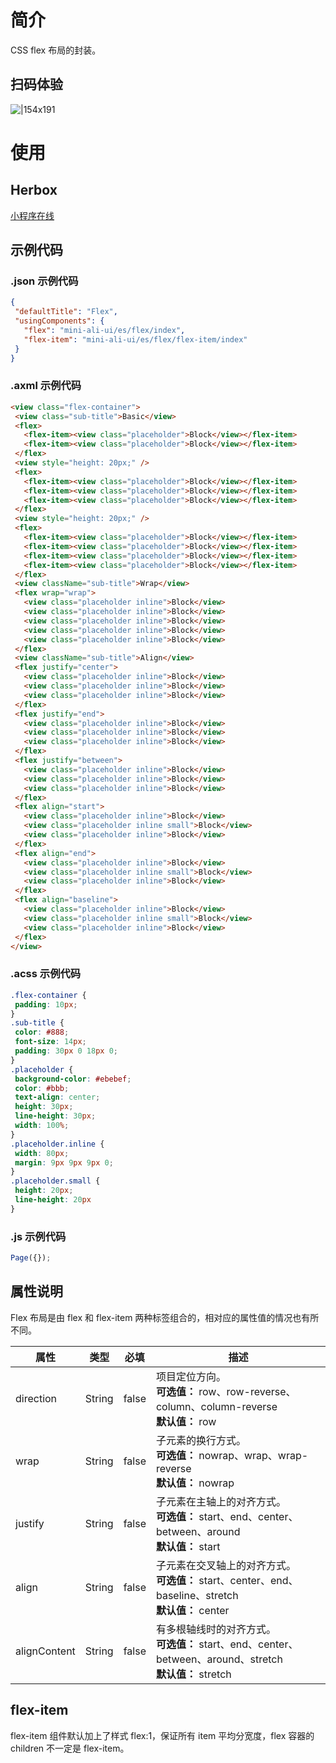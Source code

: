 
# 简介
CSS flex 布局的封装。

## 扫码体验
![|154x191](https://mdn.alipayobjects.com/afts/img/A*xDjERrdrKNgAAAAAAAAAAABkAa8wAA/original?bz=openpt_doc&t=HwadADoddxwKvylwyWSy5wAAAABkMK8AAAAA#align=left&display=inline&height=191&margin=%5Bobject%20Object%5D&originHeight=191&originWidth=154&status=done&style=none&width=154)

# 使用

## Herbox
[小程序在线](https://herbox-embed.alipay.com/s/doc-aliui-flex?theme=light&previewZoom=75&chInfo=openhome-doc) 

## 示例代码

### .json 示例代码
```json
{
 "defaultTitle": "Flex",
 "usingComponents": {
   "flex": "mini-ali-ui/es/flex/index",
   "flex-item": "mini-ali-ui/es/flex/flex-item/index"
 }
}
```

### .axml 示例代码
```html
<view class="flex-container">
 <view class="sub-title">Basic</view>
 <flex>
   <flex-item><view class="placeholder">Block</view></flex-item>
   <flex-item><view class="placeholder">Block</view></flex-item>
 </flex>
 <view style="height: 20px;" />
 <flex>
   <flex-item><view class="placeholder">Block</view></flex-item>
   <flex-item><view class="placeholder">Block</view></flex-item>
   <flex-item><view class="placeholder">Block</view></flex-item>
 </flex>
 <view style="height: 20px;" />
 <flex>
   <flex-item><view class="placeholder">Block</view></flex-item>
   <flex-item><view class="placeholder">Block</view></flex-item>
   <flex-item><view class="placeholder">Block</view></flex-item>
   <flex-item><view class="placeholder">Block</view></flex-item>
 </flex>
 <view className="sub-title">Wrap</view>
 <flex wrap="wrap">
   <view class="placeholder inline">Block</view>
   <view class="placeholder inline">Block</view>
   <view class="placeholder inline">Block</view>
   <view class="placeholder inline">Block</view>
   <view class="placeholder inline">Block</view>
 </flex>
 <view className="sub-title">Align</view>
 <flex justify="center">
   <view class="placeholder inline">Block</view>
   <view class="placeholder inline">Block</view>
   <view class="placeholder inline">Block</view>
 </flex>
 <flex justify="end">
   <view class="placeholder inline">Block</view>
   <view class="placeholder inline">Block</view>
   <view class="placeholder inline">Block</view>
 </flex>
 <flex justify="between">
   <view class="placeholder inline">Block</view>
   <view class="placeholder inline">Block</view>
   <view class="placeholder inline">Block</view>
 </flex>
 <flex align="start">
   <view class="placeholder inline">Block</view>
   <view class="placeholder inline small">Block</view>
   <view class="placeholder inline">Block</view>
 </flex>
 <flex align="end">
   <view class="placeholder inline">Block</view>
   <view class="placeholder inline small">Block</view>
   <view class="placeholder inline">Block</view>
 </flex>
 <flex align="baseline">
   <view class="placeholder inline">Block</view>
   <view class="placeholder inline small">Block</view>
   <view class="placeholder inline">Block</view>
 </flex>
</view>
```

### .acss 示例代码
```css
.flex-container {
 padding: 10px;
}
.sub-title {
 color: #888;
 font-size: 14px;
 padding: 30px 0 18px 0;
}
.placeholder {
 background-color: #ebebef;
 color: #bbb;
 text-align: center;
 height: 30px;
 line-height: 30px;
 width: 100%;
}
.placeholder.inline {
 width: 80px;
 margin: 9px 9px 9px 0;
}
.placeholder.small {
 height: 20px;
 line-height: 20px
}
```

### .js 示例代码
```javascript
Page({});
```

## 属性说明
Flex 布局是由 flex 和 flex-item 两种标签组合的，相对应的属性值的情况也有所不同。

| **属性** | **类型** | **必填** | **描述** |
| --- | --- | --- | --- |
| direction | String | false | 项目定位方向。<br />**可选值：** row、row-reverse、column、column-reverse<br />**默认值：** row |
| wrap | String | false | 子元素的换行方式。<br />**可选值：** nowrap、wrap、wrap-reverse<br />**默认值：** nowrap |
| justify | String | false | 子元素在主轴上的对齐方式。<br />**可选值：** start、end、center、between、around<br />**默认值：** start |
| align | String | false | 子元素在交叉轴上的对齐方式。<br />**可选值：** start、center、end、baseline、stretch<br />**默认值：** center |
| alignContent | String | false | 有多根轴线时的对齐方式。<br />**可选值：** start、end、center、between、around、stretch<br />**默认值：** stretch |


## flex-item
flex-item 组件默认加上了样式 flex:1，保证所有 item 平均分宽度，flex 容器的 children 不一定是 flex-item。
